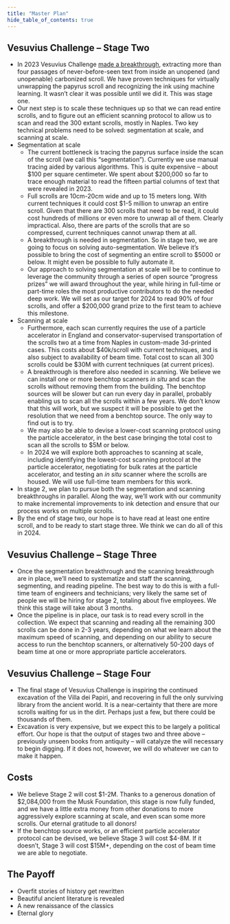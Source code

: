 ```yaml
---
title: "Master Plan"
hide_table_of_contents: true
---
```


<head>
  <html data-theme="dark" />

  <meta
    name="description"
    content="A $1,000,000+ machine learning and computer vision competition"
  />

  <meta property="og:type" content="website" />
  <meta property="og:url" content="https://scrollprize.org" />
  <meta property="og:title" content="Deep Past Challenge" />
  <meta
    property="og:description"
    content="A $1,000,000+ machine learning and computer vision competition"
  />
  <meta
    property="og:image"
    content="https://scrollprize.org/img/social/opengraph.jpg"
  />

  <meta property="twitter:card" content="summary_large_image" />
  <meta property="twitter:url" content="https://scrollprize.org" />
  <meta property="twitter:title" content="Deep Past Challenge" />
  <meta
    property="twitter:description"
    content="A $1,000,000+ machine learning and computer vision competition"
  />
  <meta
    property="twitter:image"
    content="https://scrollprize.org/img/social/opengraph.jpg"
  />
</head>

## Vesuvius Challenge – Stage Two

* In 2023 Vesuvius Challenge [made a breakthrough](grandprize), extracting more than four passages of never-before-seen text from inside an unopened (and unopenable) carbonized scroll. We have proven techniques for virtually unwrapping the papyrus scroll and recognizing the ink using machine learning. It wasn’t clear it was possible until we did it. This was stage one.
* Our next step is to scale these techniques up so that we can read entire scrolls, and to figure out an efficient scanning protocol to allow us to scan and read the 300 extant scrolls, mostly in Naples. Two key technical problems need to be solved: segmentation at scale, and scanning at scale.
* Segmentation at scale
  * The current bottleneck is tracing the papyrus surface inside the scan of the scroll (we call this “segmentation”). Currently we use manual tracing aided by various algorithms. This is quite expensive – about \$100 per square centimeter. We spent about \$200,000 so far to trace enough material to read the fifteen partial columns of text that were revealed in 2023.
  * Full scrolls are 10cm-20cm wide and up to 15 meters long. With current techniques it could cost \$1-5 million to unwrap an entire scroll. Given that there are 300 scrolls that need to be read, it could cost hundreds of millions or even more to unwrap all of them. Clearly impractical. Also, there are parts of the scrolls that are so compressed, current techniques cannot unwrap them at all.
  * A breakthrough is needed in segmentation. So in stage two, we are going to focus on solving auto-segmentation. We believe it’s possible to bring the cost of segmenting an entire scroll to \$5000 or below. It might even be possible to fully automate it.
  * Our approach to solving segmentation at scale will be to continue to leverage the community through a series of open source “progress prizes” we will award throughout the year, while hiring in full-time or part-time roles the most productive contributors to do the needed deep work. We will set as our target for 2024 to read 90% of four scrolls, and offer a \$200,000 grand prize to the first team to achieve this milestone.
* Scanning at scale
  * Furthermore, each scan currently requires the use of a particle accelerator in England and conservator-supervised transportation of the scrolls two at a time from Naples in custom-made 3d-printed cases. This costs about \$40k/scroll with current techniques, and is also subject to availability of beam time. Total cost to scan all 300 scrolls could be \$30M with current techniques (at current prices).
  * A breakthrough is therefore also needed in scanning. We believe we can install one or more benchtop scanners *in situ* and scan the scrolls without removing them from the building. The benchtop sources will be slower but can run every day in parallel, probably enabling us to scan all the scrolls within a few years. We don’t know that this will work, but we suspect it will be possible to get the resolution that we need from a benchtop source. The only way to find out is to try.
  * We may also be able to devise a lower-cost scanning protocol using the particle accelerator, in the best case bringing the total cost to scan all the scrolls to \$5M or below.
  * In 2024 we will explore both approaches to scanning at scale, including identifying the lowest-cost scanning protocol at the particle accelerator, negotiating for bulk rates at the particle accelerator, and testing an *in situ* scanner where the scrolls are housed. We will use full-time team members for this work.
* In stage 2, we plan to pursue both the segmentation and scanning breakthroughs in parallel. Along the way, we’ll work with our community to make incremental improvements to ink detection and ensure that our process works on multiple scrolls.
* By the end of stage two, our hope is to have read at least one entire scroll, and to be ready to start stage three. We think we can do all of this in 2024.

## Vesuvius Challenge – Stage Three

* Once the segmentation breakthrough and the scanning breakthrough are in place, we’ll need to systematize and staff the scanning, segmenting, and reading pipeline. The best way to do this is with a full-time team of engineers and technicians; very likely the same set of people we will be hiring for stage 2, totaling about five employees. We think this stage will take about 3 months.
* Once the pipeline is in place, our task is to read every scroll in the collection. We expect that scanning and reading all the remaining 300 scrolls can be done in 2-3 years, depending on what we learn about the maximum speed of scanning, and depending on our ability to secure access to run the benchtop scanners, or alternatively 50-200 days of beam time at one or more appropriate particle accelerators.

## Vesuvius Challenge – Stage Four

* The final stage of Vesuvius Challenge is inspiring the continued excavation of the Villa dei Papiri, and recovering in full the only surviving library from the ancient world. It is a near-certainty that there are more scrolls waiting for us in the dirt. Perhaps just a few, but there could be thousands of them.
* Excavation is very expensive, but we expect this to be largely a political effort. Our hope is that the output of stages two and three above – previously unseen books from antiquity – will catalyze the will necessary to begin digging. If it does not, however, we will do whatever we can to make it happen.

## Costs

* We believe Stage 2 will cost \$1-2M. Thanks to a generous donation of \$2,084,000 from the Musk Foundation, this stage is now fully funded, and we have a little extra money from other donations to more aggressively explore scanning at scale, and even scan some more scrolls. Our eternal gratitude to all donors!
* If the benchtop source works, or an efficient particle accelerator protocol can be devised, we believe Stage 3 will cost \$4-8M. If it doesn’t, Stage 3 will cost \$15M+, depending on the cost of beam time we are able to negotiate.

## The Payoff

* Overfit stories of history get rewritten
* Beautiful ancient literature is revealed
* A new renaissance of the classics
* Eternal glory
